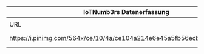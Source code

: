 |IoTNumb3rs Datenerfassung|||||||||||
| ---- | ---- | ---- | ---- | ---- | ---- | ---- | ---- | ---- | ---- | ---- |
||||||||||||
|URL|home_url|filename|device_class|device_count|market_class|market_volume|prognosis_year|publication_year|authorship_class|Dropbox folder|
|https://i.pinimg.com/564x/ce/10/4a/ce104a214e6e45a5fb56ecbaec7a889c.jpg|https://www.behance.net/gallery/20174837/IoT-infographic|file6_ce104a214e6e45a5fb56ecbaec7a889c.jpg||||||||JinlinHolic/20190109-2100|
